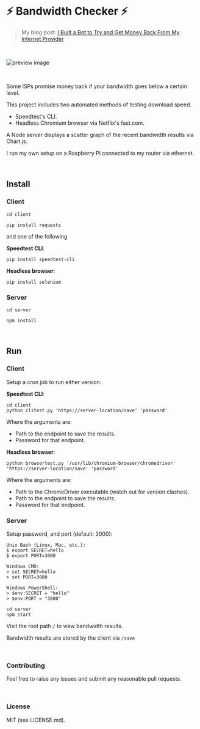 # ⚡ Bandwidth Checker ⚡

> My blog post: [I Built a Bot to Try and Get Money Back From My Internet Provider](https://healeycodes.com/webdev/javascript/python/opensource/2019/08/22/bot-vs-isp.html)

<br>

![preview image](https://github.com/healeycodes/bandwidth-checker/raw/master/graphexample.png "Image of scatter graph bandwidth results")

&nbsp;

Some ISPs promise money back if your bandwidth goes below a certain level.

This project includes two automated methods of testing download speed.
  - Speedtest's CLI.
  - Headless Chromium browser via Netflix's fast.com.

A Node server displays a scatter graph of the recent bandwidth results via Chart.js.

I run my own setup on a Raspberry Pi connected to my router via ethernet.

&nbsp;

## Install

### Client

`cd client`

`pip install requests`

and one of the following

**Speedtest CLI**:

`pip install speedtest-cli`

**Headless browser**:

`pip install selenium`

### Server

`cd server`

`npm install`

&nbsp;

## Run

### Client

Setup a cron job to run either version.

**Speedtest CLI**:

```
cd client
python clitest.py 'https://server-location/save' 'password'
```

Where the arguments are:
- Path to the endpoint to save the results.
- Password for that endpoint.

**Headless browser**:

`python browsertest.py '/usr/lib/chromium-browser/chromedriver' 'https://server-location/save' 'password'`

Where the arguments are:
- Path to the ChromeDriver executable (watch out for version clashes).
- Path to the endpoint to save the results.
- Password for that endpoint.

### Server

Setup password, and port (default: 3000):
```
Unix Bash (Linux, Mac, etc.):
$ export SECRET=hello
$ export PORT=3000

Windows CMD:
> set SECRET=hello
> set PORT=3000

Windows PowerShell:
> $env:SECRET = "hello"
> $env:PORT = "3000"
```

```
cd server
npm start
```

Visit the root path `/` to view bandwidth results.

Bandwidth results are stored by the client via `/save`

&nbsp;

### Contributing

Feel free to raise any issues and submit any reasonable pull requests.

&nbsp;

### License

MIT (see LICENSE.md).
